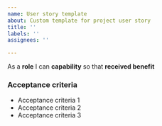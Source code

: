 ```yaml
---
name: User story template
about: Custom template for project user story
title: ''
labels: ''
assignees: ''

---
```


As a **role** I can **capability** so that **received benefit**

### Acceptance criteria

- Acceptance criteria 1
- Acceptance criteria 2
- Acceptance criteria 3
